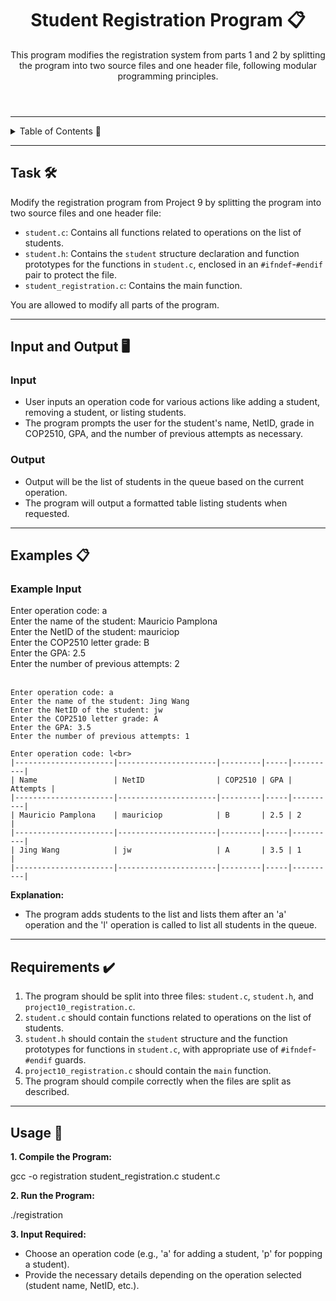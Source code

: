 <!DOCTYPE html>
<html lang="en">
<head>
  <meta charset="UTF-8">
  <meta name="viewport" content="width=device-width, initial-scale=1.0">
</head>
<body>

<header>
  <h1>Student Registration Program 📋</h1>
  <p>
    This program modifies the registration system from parts 1 and 2 by splitting the program into two source files and one header file, following modular programming principles.
  </p>
</header>

<hr>

<details>
  <summary>Table of Contents 📖</summary>
  <ul>
    <li><a href="#task">Task</a></li>
    <li><a href="#input-and-output">Input and Output</a></li>
    <li><a href="#examples">Examples</a></li>
    <li><a href="#requirements">Requirements</a></li>
    <li><a href="#usage">Usage</a></li>
  </ul>
</details>

<hr>

<section id="task">
  <h2>Task 🛠️</h2>
  <p>
    Modify the registration program from Project 9 by splitting the program into two source files and one header file:
    <ul>
      <li><code>student.c</code>: Contains all functions related to operations on the list of students.</li>
      <li><code>student.h</code>: Contains the <code>student</code> structure declaration and function prototypes for the functions in <code>student.c</code>, enclosed in an <code>#ifndef</code>-<code>#endif</code> pair to protect the file.</li>
      <li><code>student_registration.c</code>: Contains the main function.</li>
    </ul>
    You are allowed to modify all parts of the program.
  </p>
</section>

<hr>

<section id="input-and-output">
  <h2>Input and Output 🖥️</h2>
  <h3>Input</h3>
  <ul>
    <li>User inputs an operation code for various actions like adding a student, removing a student, or listing students.</li>
    <li>The program prompts the user for the student's name, NetID, grade in COP2510, GPA, and the number of previous attempts as necessary.</li>
  </ul>

  <h3>Output</h3>
  <ul>
    <li>Output will be the list of students in the queue based on the current operation.</li>
    <li>The program will output a formatted table listing students when requested.</li>
  </ul>
</section>

<hr>

<section id="examples">
  <h2>Examples 📋</h2>
  <h3>Example Input</h3>
  <div class="code-block">
    Enter operation code: a<br>
    Enter the name of the student: Mauricio Pamplona<br>
    Enter the NetID of the student: mauriciop<br>
    Enter the COP2510 letter grade: B<br>
    Enter the GPA: 2.5<br>
    Enter the number of previous attempts: 2<br><br>

    Enter operation code: a
    Enter the name of the student: Jing Wang
    Enter the NetID of the student: jw
    Enter the COP2510 letter grade: A
    Enter the GPA: 3.5
    Enter the number of previous attempts: 1

    Enter operation code: l<br>
    |----------------------|----------------------|---------|-----|----------|
    | Name                 | NetID                | COP2510 | GPA | Attempts |
    |----------------------|----------------------|---------|-----|----------|
    | Mauricio Pamplona    | mauriciop            | B       | 2.5 | 2        |
    |----------------------|----------------------|---------|-----|----------|
    | Jing Wang            | jw                   | A       | 3.5 | 1        |
    |----------------------|----------------------|---------|-----|----------|
  </div>
  <p><strong>Explanation:</strong></p>
  <ul>
    <li>The program adds students to the list and lists them after an 'a' operation and the 'l' operation is called to list all students in the queue.</li>
  </ul>
</section>

<hr>

<section id="requirements">
  <h2>Requirements ✔️</h2>
  <ol>
    <li>The program should be split into three files: <code>student.c</code>, <code>student.h</code>, and <code>project10_registration.c</code>.</li>
    <li><code>student.c</code> should contain functions related to operations on the list of students.</li>
    <li><code>student.h</code> should contain the <code>student</code> structure and the function prototypes for functions in <code>student.c</code>, with appropriate use of <code>#ifndef</code>-<code>#endif</code> guards.</li>
    <li><code>project10_registration.c</code> should contain the <code>main</code> function.</li>
    <li>The program should compile correctly when the files are split as described.</li>
  </ol>
</section>

<hr>

<section id="usage">
  <h2>Usage 🚀</h2>
  <p><strong>1. Compile the Program:</strong></p>
  <div class="code-block">
    gcc -o registration student_registration.c student.c
  </div>
  
  <p><strong>2. Run the Program:</strong></p>
  <div class="code-block">
    ./registration
  </div>
  
  <p><strong>3. Input Required:</strong></p>
  <ul>
    <li>Choose an operation code (e.g., 'a' for adding a student, 'p' for popping a student).</li>
    <li>Provide the necessary details depending on the operation selected (student name, NetID, etc.).</li>
  </ul>
</section>

</body>
</html>

